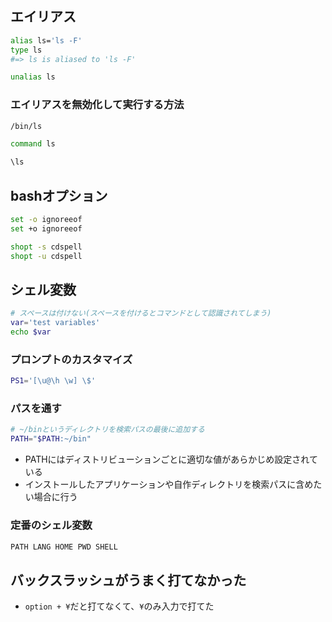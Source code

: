 ## エイリアス

```bash
alias ls='ls -F'
type ls
#=> ls is aliased to 'ls -F'

unalias ls
```

### エイリアスを無効化して実行する方法

```bash
/bin/ls

command ls

\ls
```

## bashオプション

```bash
set -o ignoreeof
set +o ignoreeof
```

```bash
shopt -s cdspell
shopt -u cdspell
```

## シェル変数

```bash
# スペースは付けない(スペースを付けるとコマンドとして認識されてしまう)
var='test variables'
echo $var
```

### プロンプトのカスタマイズ

```bash
PS1='[\u@\h \w] \$'
```

### パスを通す

```bash
# ~/binというディレクトリを検索パスの最後に追加する
PATH="$PATH:~/bin"
```

- PATHにはディストリビューションごとに適切な値があらかじめ設定されている
- インストールしたアプリケーションや自作ディレクトリを検索パスに含めたい場合に行う

### 定番のシェル変数

```bash
PATH LANG HOME PWD SHELL
```

## バックスラッシュがうまく打てなかった

- `option + ¥`だと打てなくて、`¥`のみ入力で打てた

